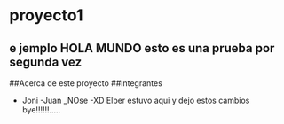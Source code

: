 # proyecto1
e jemplo
HOLA MUNDO esto es una prueba por segunda vez
-------
##Acerca de este proyecto
##integrantes
- Joni
-Juan
_NOse
-XD 
Elber estuvo aqui y dejo estos cambios
bye!!!!!!.....
